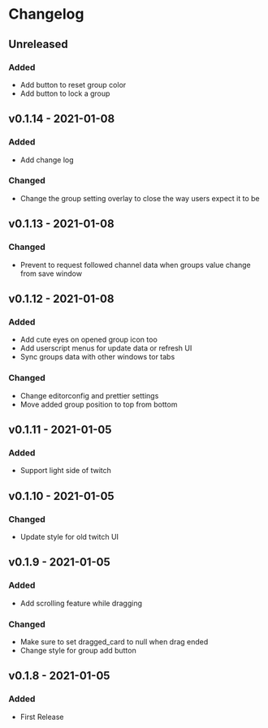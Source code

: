 # Changelog

## Unreleased

### Added

- Add button to reset group color
- Add button to lock a group

## v0.1.14 - 2021-01-08

### Added

- Add change log

### Changed

- Change the group setting overlay to close the way users expect it to be

## v0.1.13 - 2021-01-08

### Changed

- Prevent to request followed channel data when groups value change from save window

## v0.1.12 - 2021-01-08

### Added

- Add cute eyes on opened group icon too
- Add userscript menus for update data or refresh UI
- Sync groups data with other windows tor tabs

### Changed

- Change editorconfig and prettier settings
- Move added group position to top from bottom

## v0.1.11 - 2021-01-05

### Added

- Support light side of twitch

## v0.1.10 - 2021-01-05

### Changed

- Update style for old twitch UI

## v0.1.9 - 2021-01-05

### Added

- Add scrolling feature while dragging

### Changed

- Make sure to set dragged_card to null when drag ended
- Change style for group add button

## v0.1.8 - 2021-01-05

### Added

- First Release
